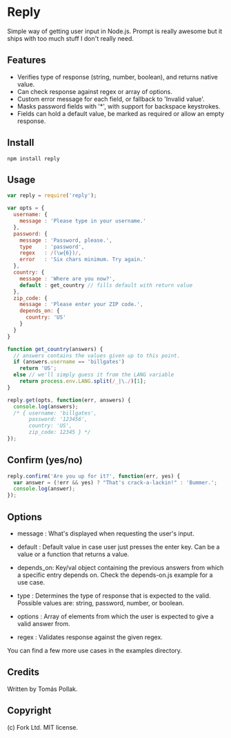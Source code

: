 Reply
=====

Simple way of getting user input in Node.js. Prompt is really awesome but it ships
with too much stuff I don't really need.

Features
--------

 - Verifies type of response (string, number, boolean), and returns native value.
 - Can check response against regex or array of options.
 - Custom error message for each field, or fallback to 'Invalid value'.
 - Masks password fields with '*', with support for backspace keystrokes.
 - Fields can hold a default value, be marked as required or allow an empty response.

Install
-------

    npm install reply

Usage
-----

``` js
var reply = require('reply');

var opts = {
  username: {
    message : 'Please type in your username.'
  },
  password: {
    message : 'Password, please.',
    type    : 'password',
    regex   : /(\w{6})/,
    error   : 'Six chars minimum. Try again.'
  },
  country: {
    message : 'Where are you now?',
    default : get_country // fills default with return value
  },
  zip_code: {
    message : 'Please enter your ZIP code.',
    depends_on: {
      country: 'US'
    }
  }
}

function get_country(answers) {
  // answers contains the values given up to this point.
  if (answers.username == 'billgates')
    return 'US';
  else // we'll simply guess it from the LANG variable
    return process.env.LANG.split(/_|\./)[1]; 
}

reply.get(opts, function(err, answers) {
  console.log(answers); 
  /* { username: 'billgates',
       password: '123456',
       country: 'US',
       zip_code: 12345 } */
});
```

Confirm (yes/no)
----------------

``` js
reply.confirm('Are you up for it?', function(err, yes) {
  var answer = (!err && yes) ? "That's crack-a-lackin!" : 'Bummer.';
  console.log(answer);
});
```

Options
-------

 - message : What's displayed when requesting the user's input.
 - default : Default value in case user just presses the enter key. Can be a value or a function that returns a value.
 - depends_on: Key/val object containing the previous answers from which a specific entry depends on. Check the depends-on.js example for a use case.

 - type    : Determines the type of response that is expected to the valid. Possible values are: string, password, number, or boolean.
 - options : Array of elements from which the user is expected to give a valid answer from.
 - regex   : Validates response against the given regex.

You can find a few more use cases in the examples directory.

Credits
-------
Written by Tomás Pollak.

Copyright
-------
(c) Fork Ltd. MIT license.
